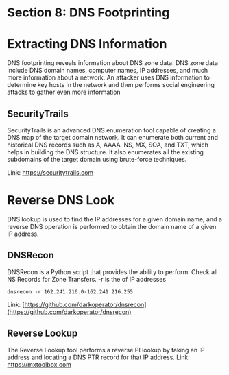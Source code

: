 # Section 8: DNS Footprinting

# Extracting DNS Information
DNS footprinting reveals information about DNS zone data. DNS zone data include DNS domain names, computer names, IP addresses, and much more information about a network. An attacker uses DNS information to determine key hosts in the network and then performs social
engineering attacks to gather even more information

## SecurityTrails
SecurityTrails is an advanced DNS enumeration tool capable of creating a DNS map of the target domain network. It can enumerate both current and historical DNS records such as A, AAAA, NS, MX, SOA, and TXT, which helps in building the DNS structure. It also enumerates all the existing subdomains of the target domain using brute-force
techniques.

Link: https://securitytrails.com

# Reverse DNS Look
DNS lookup is used to find the IP addresses for a given domain name, and a reverse DNS operation is performed to obtain the domain name of a given IP address.

## DNSRecon
DNSRecon is a Python script that provides the ability to perform: Check all NS Records for Zone Transfers. -r is the of IP addresses
```
dnsrecon -r 162.241.216.0-162.241.216.255
```

Link: [https://github.com/darkoperator/dnsrecon](https://github.com/darkoperator/dnsrecon)

## Reverse Lookup
The Reverse Lookup tool performs a reverse PI lookup by taking an IP address and locating a DNS PTR record for that IP address.
Link: https://mxtoolbox.com
